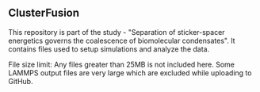## ClusterFusion
This repository is part of the study - "Separation of sticker-spacer energetics governs the coalescence of biomolecular condensates". It contains files used to setup simulations and analyze the data.

File size limit: Any files greater than 25MB is not included here. Some LAMMPS output files are very large which are excluded while uploading to GitHub. 
